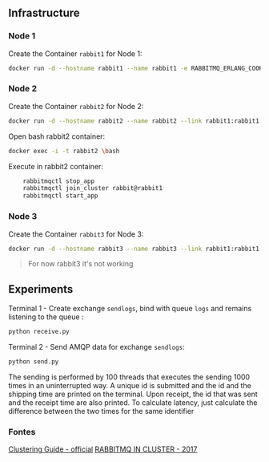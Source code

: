 ## Infrastructure

### Node 1

Create the Container `rabbit1` for Node 1:

```bash
docker run -d --hostname rabbit1 --name rabbit1 -e RABBITMQ_ERLANG_COOKIE='rabbitcluster' -p 30000:5672 -p 30001:15672 rabbitmq:management
```

### Node 2

Create the Container `rabbit2` for Node 2:

```bash
docker run -d --hostname rabbit2 --name rabbit2 --link rabbit1:rabbit1 -e RABBITMQ_ERLANG_COOKIE='rabbitcluster' -p 30002:5672 -p 30003:15672 rabbitmq:management
```
Open bash rabbit2 container:

```bash
docker exec -i -t rabbit2 \bash
```
Execute in rabbit2 container:

```bash
    rabbitmqctl stop_app
    rabbitmqctl join_cluster rabbit@rabbit1
    rabbitmqctl start_app
```

### Node 3

Create the Container `rabbit3` for Node 3:

```bash
docker run -d --hostname rabbit3 --name rabbit3 --link rabbit1:rabbit1 -e RABBITMQ_ERLANG_COOKIE='rabbitcluster' -p 30004:5672 -p 30005:15672 rabbitmq:management
```

> For now rabbit3 it's not working


## Experiments

Terminal 1 - Create exchange `sendlogs`, bind with queue `logs` and remains listening to the queue :

```bash
python receive.py
```

Terminal 2 - Send AMQP data for exchange `sendlogs`:

```bash
python send.py
```

The sending is performed by 100 threads that executes the sending 1000 times in an uninterrupted way. A unique id is submitted and the id and the shipping time are printed on the terminal. Upon receipt, the id that was sent and the receipt time are also printed. To calculate latency, just calculate the difference between the two times for the same identifier

### Fontes

[Clustering Guide - official](https://www.rabbitmq.com/clustering.html)
[RABBITMQ IN CLUSTER - 2017](https://piotrminkowski.com/2017/02/28/rabbitmq-in-cluster/)